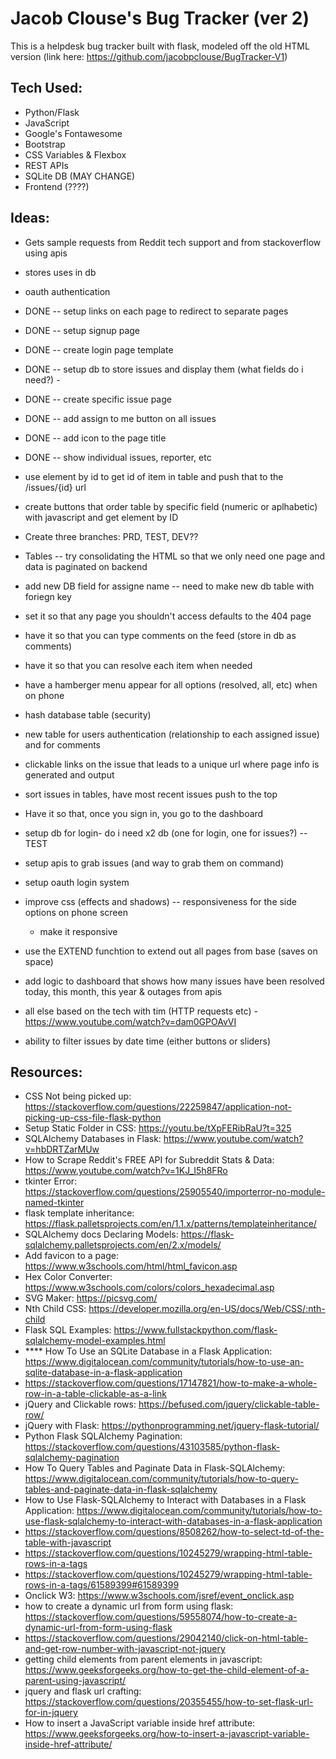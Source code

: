 # Jacob Clouse's Bug Tracker (ver 2)
This is a helpdesk bug tracker built with flask, modeled off the old HTML version (link here: https://github.com/jacobpclouse/BugTracker-V1)

## Tech Used: 
- Python/Flask
- JavaScript
- Google's Fontawesome
- Bootstrap
- CSS Variables & Flexbox
- REST APIs
- SQLite DB (MAY CHANGE)
- Frontend (????)

## Ideas:
- Gets sample requests from Reddit tech support and from stackoverflow using apis
- stores uses in db
- oauth authentication

- DONE -- setup links on each page to redirect to separate pages
- DONE -- setup signup page
- DONE -- create login page template
- DONE -- setup db to store issues and display them (what fields do i need?) -
- DONE -- create specific issue page 
- DONE -- add assign to me button on all issues
- DONE -- add icon to the page title
- DONE -- show individual issues, reporter, etc

- use element by id to get id of item in table and push that to the /issues/{id} url
- create buttons that order table by specific field (numeric or aplhabetic) with javascript and get element by ID
- Create three branches: PRD, TEST, DEV??
- Tables -- try consolidating the HTML so that we only need one page and data is paginated on backend
- add new DB field for assigne name -- need to make new db table with foriegn key
- set it so that any page you shouldn't access defaults to the 404 page
- have it so that you can type comments on the feed (store in db as comments)
- have it so that you can resolve each item when needed
- have a hamberger menu appear for all options (resolved, all, etc) when on phone
- hash database table (security)
- new table for users authentication (relationship to each assigned issue) and for comments
- clickable links on the issue that leads to a unique url where page info is generated and output
- sort issues in tables, have most recent issues push to the top
- Have it so that, once you sign in, you go to the dashboard
- setup db for login- do i need x2 db (one for login, one for issues?) -- TEST
- setup apis to grab issues (and way to grab them on command)
- setup oauth login system 
- improve css (effects and shadows) -- responsiveness for the side options on phone screen
    - make it responsive

- use the EXTEND funchtion to extend out all pages from base (saves on space)
- add logic to dashboard that shows how many issues have been resolved today, this month, this year & outages from apis 
- all else based on the tech with tim (HTTP requests etc) - https://www.youtube.com/watch?v=dam0GPOAvVI
- ability to filter issues by date time (either buttons or sliders)

## Resources:
- CSS Not being picked up: https://stackoverflow.com/questions/22259847/application-not-picking-up-css-file-flask-python
- Setup Static Folder in CSS: https://youtu.be/tXpFERibRaU?t=325
- SQLAlchemy Databases in Flask: https://www.youtube.com/watch?v=hbDRTZarMUw
- How to Scrape Reddit's FREE API for Subreddit Stats & Data: https://www.youtube.com/watch?v=1KJ_I5h8FRo
- tkinter Error: https://stackoverflow.com/questions/25905540/importerror-no-module-named-tkinter
- flask template inheritance: https://flask.palletsprojects.com/en/1.1.x/patterns/templateinheritance/
- SQLAlchemy docs Declaring Models: https://flask-sqlalchemy.palletsprojects.com/en/2.x/models/
- Add favicon to a page: https://www.w3schools.com/html/html_favicon.asp
- Hex Color Converter: https://www.w3schools.com/colors/colors_hexadecimal.asp
- SVG Maker: https://picsvg.com/
- Nth Child CSS: https://developer.mozilla.org/en-US/docs/Web/CSS/:nth-child
- Flask SQL Examples: https://www.fullstackpython.com/flask-sqlalchemy-model-examples.html
- **** How To Use an SQLite Database in a Flask Application: https://www.digitalocean.com/community/tutorials/how-to-use-an-sqlite-database-in-a-flask-application
- https://stackoverflow.com/questions/17147821/how-to-make-a-whole-row-in-a-table-clickable-as-a-link
- jQuery and Clickable rows: https://befused.com/jquery/clickable-table-row/
- jQuery with Flask: https://pythonprogramming.net/jquery-flask-tutorial/
- Python Flask SQLAlchemy Pagination: https://stackoverflow.com/questions/43103585/python-flask-sqlalchemy-pagination
- How To Query Tables and Paginate Data in Flask-SQLAlchemy: https://www.digitalocean.com/community/tutorials/how-to-query-tables-and-paginate-data-in-flask-sqlalchemy
- How to Use Flask-SQLAlchemy to Interact with Databases in a Flask Application: https://www.digitalocean.com/community/tutorials/how-to-use-flask-sqlalchemy-to-interact-with-databases-in-a-flask-application
- https://stackoverflow.com/questions/8508262/how-to-select-td-of-the-table-with-javascript
- https://stackoverflow.com/questions/10245279/wrapping-html-table-rows-in-a-tags
- https://stackoverflow.com/questions/10245279/wrapping-html-table-rows-in-a-tags/61589399#61589399
- Onclick W3: https://www.w3schools.com/jsref/event_onclick.asp
- how to create a dynamic url from form using flask: https://stackoverflow.com/questions/59558074/how-to-create-a-dynamic-url-from-form-using-flask
- https://stackoverflow.com/questions/29042140/click-on-html-table-and-get-row-number-with-javascript-not-jquery
- getting child elements from parent elements in javascript: https://www.geeksforgeeks.org/how-to-get-the-child-element-of-a-parent-using-javascript/
- jquery and flask url crafting: https://stackoverflow.com/questions/20355455/how-to-set-flask-url-for-in-jquery
- How to insert a JavaScript variable inside href attribute: https://www.geeksforgeeks.org/how-to-insert-a-javascript-variable-inside-href-attribute/
